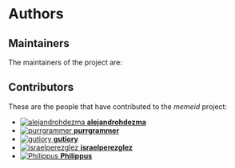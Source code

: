 [comment]: <> (Don't edit this file!)
[comment]: <> (It is automatically updated after every release of https://github.com/47degrees/.github)
[comment]: <> (If you want to suggest a change, please open a PR or issue in that repository)

# Authors

## Maintainers

The maintainers of the project are:



## Contributors

These are the people that have contributed to the _memeid_ project:

- [![alejandrohdezma](https://avatars0.githubusercontent.com/u/9027541?v=4&s=20) **alejandrohdezma**](https://github.com/alejandrohdezma)
- [![purrgrammer](https://avatars0.githubusercontent.com/u/42009830?v=4&s=20) **purrgrammer**](https://github.com/purrgrammer)
- [![gutiory](https://avatars2.githubusercontent.com/u/3316502?v=4&s=20) **gutiory**](https://github.com/gutiory)
- [![israelperezglez](https://avatars1.githubusercontent.com/u/646886?v=4&s=20) **israelperezglez**](https://github.com/israelperezglez)
- [![Philippus](https://avatars3.githubusercontent.com/u/1923596?v=4&s=20) **Philippus**](https://github.com/Philippus)